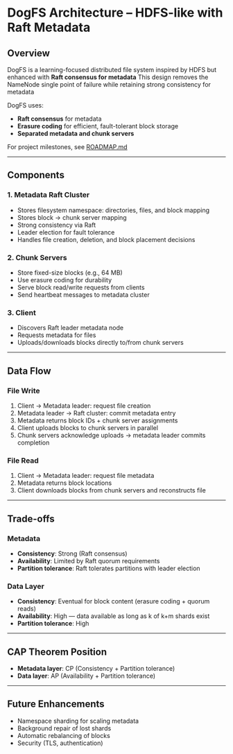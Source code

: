 # DogFS Architecture – HDFS-like with Raft Metadata

## Overview

DogFS is a learning-focused distributed file system inspired by HDFS but enhanced with **Raft consensus for metadata**
This design removes the NameNode single point of failure while retaining strong consistency for metadata

DogFS uses:

- **Raft consensus** for metadata
- **Erasure coding** for efficient, fault-tolerant block storage
- **Separated metadata and chunk servers**

For project milestones, see [ROADMAP.md](docs/ROADMAP.md)

---

## Components

### 1. Metadata Raft Cluster

- Stores filesystem namespace: directories, files, and block mapping
- Stores block → chunk server mapping
- Strong consistency via Raft
- Leader election for fault tolerance
- Handles file creation, deletion, and block placement decisions

### 2. Chunk Servers

- Store fixed-size blocks (e.g., 64 MB)
- Use erasure coding for durability
- Serve block read/write requests from clients
- Send heartbeat messages to metadata cluster

### 3. Client

- Discovers Raft leader metadata node
- Requests metadata for files
- Uploads/downloads blocks directly to/from chunk servers

---

## Data Flow

### File Write

1. Client → Metadata leader: request file creation
2. Metadata leader → Raft cluster: commit metadata entry
3. Metadata returns block IDs + chunk server assignments
4. Client uploads blocks to chunk servers in parallel
5. Chunk servers acknowledge uploads → metadata leader commits completion

### File Read

1. Client → Metadata leader: request file metadata
2. Metadata returns block locations
3. Client downloads blocks from chunk servers and reconstructs file

---

## Trade-offs

### Metadata

- **Consistency**: Strong (Raft consensus)
- **Availability**: Limited by Raft quorum requirements
- **Partition tolerance**: Raft tolerates partitions with leader election

### Data Layer

- **Consistency**: Eventual for block content (erasure coding + quorum reads)
- **Availability**: High — data available as long as k of k+m shards exist
- **Partition tolerance**: High

---

## CAP Theorem Position

- **Metadata layer**: CP (Consistency + Partition tolerance)
- **Data layer**: AP (Availability + Partition tolerance)

---

## Future Enhancements

- Namespace sharding for scaling metadata
- Background repair of lost shards
- Automatic rebalancing of blocks
- Security (TLS, authentication)
